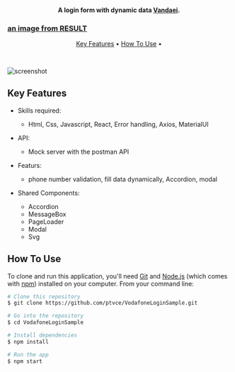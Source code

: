 <h4 align="center">A login form with dynamic data <a href="https://www.linkedin.com/in/parivandaei/" target="_blank">Vandaei</a>.</h4>

<h3 aling="center"><a href="https://github.com/ptvce/VodafoneLoginSample/blob/master/src/assets/images/rec.gif" target="_blank">an image from RESULT</a></h3>
<p align="center">
  <a href="#key-features">Key Features</a> •
  <a href="#how-to-use">How To Use</a> •
</p>
<br />

![screenshot](https://github.com/ptvce/VodafoneLoginSample/blob/master/assets/images/rec.gif)

## Key Features

* Skills required:
  - Html, Css, Javascript, React, Error handling, Axios, MaterialUI
  
* API:
  - Mock server with the postman API
  
* Featurs:
  - phone number validation, fill data dynamically, Accordion, modal
 
* Shared Components:
  - Accordion
  - MessageBox
  - PageLoader
  - Modal
  - Svg

## How To Use

To clone and run this application, you'll need [Git](https://git-scm.com) and [Node.js](https://nodejs.org/en/download/) (which comes with [npm](http://npmjs.com)) installed on your computer. From your command line:

```bash
# Clone this repository
$ git clone https://github.com/ptvce/VodafoneLoginSample.git

# Go into the repository
$ cd VodafoneLoginSample

# Install dependencies
$ npm install

# Run the app
$ npm start
```


